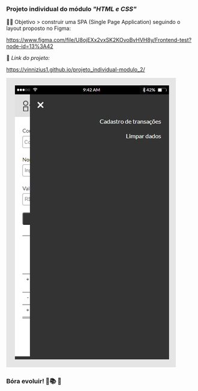 ### Projeto individual do módulo *"HTML e CSS"*   
:man_technologist: Objetivo > construir uma SPA (Single Page Application) seguindo o layout proposto no Figma:  

https://www.figma.com/file/U8ojEXx2vxSK2KOvoBvHVH8y/Frontend-test?node-id=13%3A42    
  
  
🔽 *Link do projeto:*  

https://vinnizius1.github.io/projeto_individual-modulo_2/  
    
![](assets/img-Readme.md/mobile_navigation.png)  

### Bóra evoluir! 🚀:books: :raised_hands:
